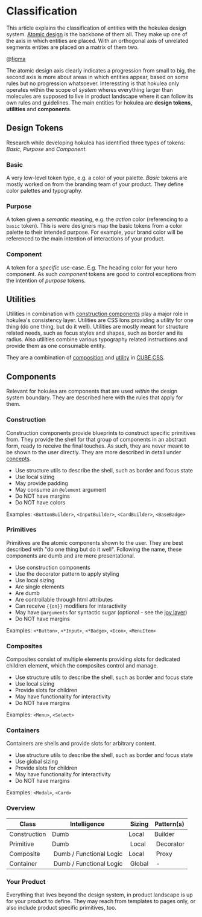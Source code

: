 # Classification

This article explains the classification of entities with the hokulea design
system. [Atomic design](https://bradfrost.com/blog/post/atomic-web-design/) is
the backbone of them all. They make up one of the axis in which entities are
placed. With an orthogonal axis of unrelated segments entites are placed on a
matrix of them two.

@[figma](https://www.figma.com/file/sWEslYwEe6y87vkVn5DtKm/Classification-Sheet?node-id=1%3A2)

The atomic design axis clearly indicates a progression from small to big, the
second axis is more about areas in which entities appear, based on some rules
but no progression whatsoever. Interessting is that hokulea only operates within
the scope of _system_ wheres everything larger than molecules are supposed to
live in product landscape where it can follow its own rules and guidelines. The
main entities for hokulea are **design tokens**, **utilities** and **components**.

## Design Tokens

Research while developing hokulea has identified three types of tokens: _Basic_,
_Purpose_ and _Component_.

### Basic

A very low-level token type, e.g. a color of your palette. _Basic_ tokens
are mostly worked on from the branding team of your product. They define
color palettes and typography.

### Purpose

A token given a _semantic meaning_, e.g. the _action_ color (referencing to a
`basic` token). This is were designers map the basic tokens from a color palette
to their intended purpose. For example, your brand color will be referenced to
the main intention of interactions of your product.

### Component

A token for a _specific_ use-case. E.g. The heading color for your hero
component. As such _component_ tokens are good to control exceptions from the
intention of _purpose_ tokens.

## Utilities

Utilities in combination with [construction components](#construction) play a
major role in hokulea's consistency layer. Utilities are CSS Ions providing
a utility for one thing (do one thing, but do it well). Utilities are
mostly meant for structure related needs, such as focus styles and shapes, such
as border and its radius. Also utilities combine various typography related
instructions and provide them as one consumable entity.

They are a combination of
[composition](https://piccalil.li/cube-css/composition) and
[utility](https://piccalil.li/cube-css/utility) in [CUBE
CSS](https://piccalil.li/cube-css/).

## Components

Relevant for hokulea are components that are used _within_ the design system
boundary. They are described here with the rules that apply for them.

### Construction

Construction components provide blueprints to construct specific primitives
from. They provide the shell for that group of components in an abstract form,
ready to receive the final touches. As such, they are never meant to be shown
to the user directly. They are more described in detail under
[concepts](./concepts.md#construction-components).

- Use structure utils to describe the shell, such as border and focus state
- Use local sizing
- May provide padding
- May consume an `@element` argument
- Do NOT have margins
- Do NOT have colors

Examples: `<ButtonBuilder>`, `<InputBuilder>`, `<CardBuilder>`, `<BaseBadge>`

### Primitives

Primitives are the atomic components shown to the user. They are best described
with "do one thing but do it well". Following the name, these components are
dumb and are mere presentational.

- Use construction components
- Use the decorator pattern to apply styling
- Use local sizing
- Are single elements
- Are dumb
- Are controllable through html attributes
- Can receive `{{on}}` modifiers for interactivity
- May have `@arguments` for syntactic sugar (optional - see the [joy
  layer](./concepts.md))
- Do NOT have margins

Examples: `<*Button>`, `<*Input>`, `<*Badge>`, `<Icon>`, `<MenuItem>`

### Composites

Composites consist of multiple elements providing slots for dedicated children
element, which the composites control and manage.

- Use structure utils to describe the shell, such as border and focus state
- Use local sizing
- Provide slots for children
- May have functionality for interactivity
- Do NOT have margins

Examples: `<Menu>`, `<Select>`

### Containers

Containers are shells and provide slots for arbitrary content.

- Use structure utils to describe the shell, such as border and focus state
- Use global sizing
- Provide slots for children
- May have functionality for interactivity
- Do NOT have margins

Examples: `<Modal>`, `<Card>`

### Overview

| Class | Intelligence | Sizing | Pattern(s) |
| ----- | ------------ | ------ | ---------- |
| Construction | Dumb | Local | Builder |
| Primitive | Dumb | Local | Decorator |
| Composite | Dumb / Functional Logic | Local | Proxy |
| Container | Dumb / Functional Logic | Global | - |

### Your Product

Everything that lives beyond the design system, in product landscape is up
for your product to define. They may reach from templates to pages only, or
also include product specific primitives, too.
